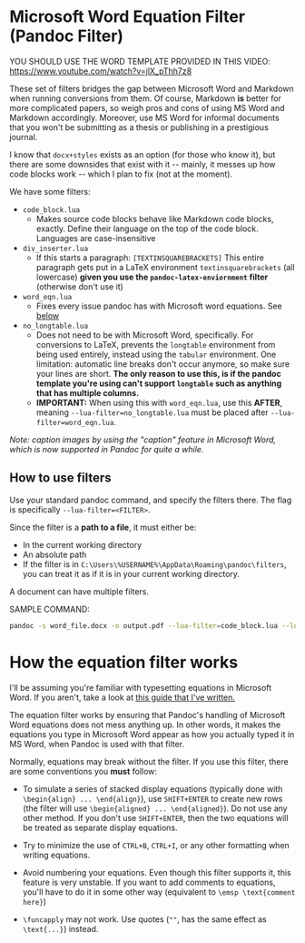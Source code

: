 # Microsoft Word Equation Filter (Pandoc Filter)

YOU SHOULD USE THE WORD TEMPLATE PROVIDED IN THIS VIDEO: <https://www.youtube.com/watch?v=jlX_pThh7z8>

These set of filters bridges the gap between Microsoft Word and Markdown when running conversions from them. Of course, Markdown **is** better for more complicated papers, so weigh pros and cons of using MS Word and Markdown accordingly. Moreover, use MS Word for informal documents that you won't be submitting as a thesis or publishing in a prestigious journal.

I know that `docx+styles` exists as an option (for those who know it), but there are some downsides that exist with it -- mainly, it messes up how code blocks work -- which I plan to fix (not at the moment).

We have some filters:


- `code_block.lua`
  - Makes source code blocks behave like Markdown code blocks, exactly.
      Define their language on the top of the code block. Languages are case-insensitive
- `div_inserter.lua`
  - If this starts a paragraph: `[TEXTINSQUAREBRACKETS]` This entire paragraph gets put in a LaTeX environment `textinsquarebrackets` (all lowercase) **given you use the `pandoc-latex-enviornment` filter** (otherwise don't use it)
- `word_eqn.lua`
  - Fixes every issue pandoc has with Microsoft word equations. See [below](#how-the-equation-filter-works)
- `no_longtable.lua`
  - Does not need to be with Microsoft Word, specifically. For conversions to LaTeX, prevents the `longtable` environment from being used entirely, instead using the `tabular` environment. One limitation: automatic line breaks don't occur anymore, so make sure your lines are short. **The only reason to use this, is if the pandoc template you're using can't support `longtable` such as anything that has multiple columns.**
  - **IMPORTANT:** When using this with `word_eqn.lua`, use this **AFTER**, meaning `--lua-filter=no_longtable.lua` must be placed after `--lua-filter=word_eqn.lua`.

*Note: caption images by using the "caption" feature in Microsoft Word, which is now supported in Pandoc for quite a while.*

## How to use filters

Use your standard pandoc command, and specify the filters there.
The flag is specifically `--lua-filter=<FILTER>`.

Since the filter is a **path to a file**, it must either be:

- In the current working directory
- An absolute path
- If the filter is in `C:\Users\%USERNAME%\AppData\Roaming\pandoc\filters`, you can treat it as if it is in your current working directory.

A document can have multiple filters.

SAMPLE COMMAND:

```sh
pandoc -s word_file.docx -o output.pdf --lua-filter=code_block.lua --lua-filter=word_eqn.lua
```

# How the equation filter works

I'll be assuming you're familiar with typesetting equations in Microsoft Word. If you aren't, take a look at [this guide that I've written.](docs/msw_eqn_syntax.md)

The equation filter works by ensuring that Pandoc's handling of Microsoft
Word equations does not mess anything up. In other words, it makes
the equations you type in Microsoft Word appear as how you actually
typed it in MS Word, when Pandoc is used with that filter.

Normally, equations may break without the filter. If you use this
filter, there are some conventions you **must** follow:

- To simulate a series of stacked display equations (typically done with `\begin{align} ... \end{align}`), use `SHIFT+ENTER` to create new rows (the filter will use `\begin{aligned} ... \end{aligned}`). Do not use any other method. If you don't use `SHIFT+ENTER`, then the two equations will be treated as separate display equations.

- Try to minimize the use of `CTRL+B`, `CTRL+I`, or any other formatting when writing equations.

- Avoid numbering your equations. Even though this filter supports it, this feature is very unstable. If you want to add comments to equations, you'll have to do it in some other way (equivalent to `\emsp \text{comment here}`)

- `\funcapply` may not work. Use quotes (`""`, has the same effect as `\text{...}`) instead.
